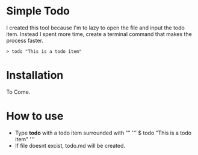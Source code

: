# Simple Todo

I created this tool because I'm to lazy to open the file and
input the todo item. Instead I spent more time, create a terminal 
command that makes the process faster.

    > todo "This is a todo item"

# Installation
To Come.

# How to use

- Type **todo** with a todo item surrounded with ""
    '''
    $ todo "This is a todo item"
    '''
- If file doesnt excist, todo.md will be created.

